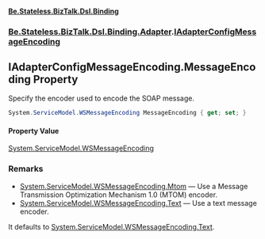 #### [Be.Stateless.BizTalk.Dsl.Binding](README.md 'README')
### [Be.Stateless.BizTalk.Dsl.Binding.Adapter](Be.Stateless.BizTalk.Dsl.Binding.Adapter.md 'Be.Stateless.BizTalk.Dsl.Binding.Adapter').[IAdapterConfigMessageEncoding](IAdapterConfigMessageEncoding.md 'Be.Stateless.BizTalk.Dsl.Binding.Adapter.IAdapterConfigMessageEncoding')

## IAdapterConfigMessageEncoding.MessageEncoding Property

Specify the encoder used to encode the SOAP message.

```csharp
System.ServiceModel.WSMessageEncoding MessageEncoding { get; set; }
```

#### Property Value
[System.ServiceModel.WSMessageEncoding](https://docs.microsoft.com/en-us/dotnet/api/System.ServiceModel.WSMessageEncoding 'System.ServiceModel.WSMessageEncoding')

### Remarks

- [System.ServiceModel.WSMessageEncoding.Mtom](https://docs.microsoft.com/en-us/dotnet/api/System.ServiceModel.WSMessageEncoding.Mtom 'System.ServiceModel.WSMessageEncoding.Mtom') — Use a Message Transmission Optimization Mechanism 1.0 (MTOM) encoder.
- [System.ServiceModel.WSMessageEncoding.Text](https://docs.microsoft.com/en-us/dotnet/api/System.ServiceModel.WSMessageEncoding.Text 'System.ServiceModel.WSMessageEncoding.Text') — Use a text message encoder.

It defaults to [System.ServiceModel.WSMessageEncoding.Text](https://docs.microsoft.com/en-us/dotnet/api/System.ServiceModel.WSMessageEncoding.Text 'System.ServiceModel.WSMessageEncoding.Text').